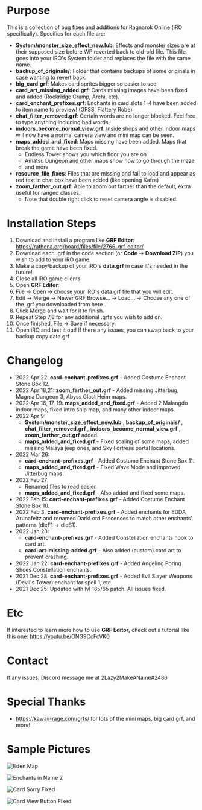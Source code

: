 # Purpose #
This is a collection of bug fixes and additions for Ragnarok Online (iRO specifically). Specifics for each file are:
- **System/monster_size_effect_new.lub**: Effects and monster sizes are at their supposed size before WP reverted back to old-old file. This file goes into your iRO's System folder and replaces the file with the same name.
- **backup_of_originals/**: Folder that contains backups of some originals in case wanting to revert back.
- **big_card.grf**: Makes card sprites bigger so easier to see
- **card_art_missing_added.grf**: Cards missing images have been fixed and added (Rockridge Cramp, Archi, etc).
- **card_enchant_prefixes.grf**: Enchants in card slots 1-4 have been added to item name to preview! (GFSS, Flattery Robe)
- **chat_filter_removed.grf**: Certain words are no longer blocked. Feel free to type anything including bad words.
- **indoors_become_normal_view.grf**: Inside shops and other indoor maps will now have a normal camera view and mini map can be seen.
- **maps_added_and_fixed**: Maps missing have been added. Maps that break the game have been fixed.
  - Endless Tower shows you which floor you are on
  - Amatsu Dungeon and other maps show how to go through the maze
  - and more
- **resource_file_fixes**: Files that are missing and fail to load and appear as red text in chat box have been added (like opening Kafra)
- **zoom_farther_out.grf**: Able to zoom out farther than the default, extra useful for ranged classes.
  - Note that double right click to reset camera angle is disabled.

# Installation Steps #
1. Download and install a program like **GRF Editor**: https://rathena.org/board/files/file/2766-grf-editor/
2. Download each .grf in the code section (or **Code** -> **Download ZIP**) you wish to add to your iRO game.
3. Make a copy/backup of your iRO's **data.grf** in case it's needed in the future!
4. Close all iRO game clients.
5. Open **GRF Editor**:
6. File -> Open -> choose your iRO's data.grf file that you will edit.
7. Edit -> Merge -> Newer GRF Browse... -> Load... -> Choose any one of the .grf you downloaded from here
8. Click Merge and wait for it to finish.
9. Repeat Step 7,8 for any additional .grfs you wish to add on.
10. Once finished, File -> Save if necessary.
11. Open iRO and test it out! If there any issues, you can swap back to your backup copy data.grf

# Changelog #
- 2022 Apr 22: **card-enchant-prefixes.grf** - Added Costume Enchant Stone Box 12.
- 2022 Apr 18,21: **zoom_farther_out.grf** - Added missing Jitterbug, Magma Dungeon 3, Abyss Glast Heim maps.
- 2022 Apr 16, 17, 19: **maps_added_and_fixed.grf** - Added 2 Malangdo indoor maps, fixed intro ship map, and many other indoor maps.
- 2022 Apr 9: 
  - **System/monster_size_effect_new.lub** , **backup_of_originals/** , **chat_filter_removed.grf** , **indoors_become_normal_view.grf** , **zoom_farther_out.grf** added.
  - **maps_added_and_fixed.grf** - Fixed scaling of some maps, added missing Malaya jeep ones, and Sky Fortress portal locations.
- 2022 Mar 26: 
  - **card-enchant-prefixes.grf** - Added Costume Enchant Stone Box 11. 
  - **maps_added_and_fixed.grf** - Fixed Wave Mode and improved Jitterbug maps.  
- 2022 Feb 27: 
  - Renamed files to read easier. 
  - **maps_added_and_fixed.grf** - Also added and fixed some maps.
- 2022 Feb 15: **card-enchant-prefixes.grf** - Added Costume Enchant Stone Box 10.
- 2022 Feb 3: **card-enchant-prefixes.grf** - Added enchants for EDDA Arunafeltz and renamed DarkLord Esscences to match other enchants' patterns (dleF1 -> dleS1). 
- 2022 Jan 23: 
  - **card-enchant-prefixes.grf** - Added Constellation enchants hook to card art. 
  - **card-art-missing-added.grf** - Also added (custom) card art to prevent crashing.  
- 2022 Jan 22: **card-enchant-prefixes.grf** - Added Angeling Poring Shoes Constellation enchants.  
- 2021 Dec 28: **card-enchant-prefixes.grf** - Added Evil Slayer Weapons (Devil's Tower) enchant for spell 1, etc.
- 2021 Dec 25: Updated with lvl 185/65 patch. All issues fixed.

# Etc #
If interested to learn more how to use **GRF Editor**, check out a tutorial like this one: https://youtu.be/ONG9CcFcVK0

# Contact #
If any issues, Discord message me at 2Lazy2MakeAName#2486

# Special Thanks #
- https://kawaii-rage.com/grfs/ for lots of the mini maps, big card grf, and more!

# Sample Pictures #
![Eden Map](https://user-images.githubusercontent.com/56460323/146634536-c895c854-828d-40f8-811f-27911659a1bb.jpg)

![Enchants in Name 2](https://user-images.githubusercontent.com/56460323/146634561-c6cf520a-8351-4543-a911-7cf4d1927c19.jpg)

![Card Sorry Fixed](https://user-images.githubusercontent.com/56460323/146634564-fe3ccbfc-f8fd-4dcb-81a9-0d90a09c4a95.jpg)

![Card View Button Fixed](https://user-images.githubusercontent.com/56460323/146634565-ec143402-b233-46ba-984a-0e619d251994.jpg)
